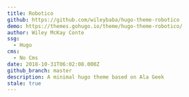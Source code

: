 ```yaml
---
title: Robotico
github: https://github.com/wileybaba/hugo-theme-robotico
demo: https://themes.gohugo.io/theme/hugo-theme-robotico/
author: Wiley McKay Conte
ssg:
  - Hugo
cms:
  - No Cms
date: 2018-10-31T06:02:08.000Z
github_branch: master
description: A minimal hugo theme based on Ala Geek
stale: true
---
```

